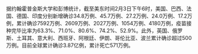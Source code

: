 据约翰霍普金斯大学和彭博统计，截至美东时间2月3日下午6时，美国、巴西、法国、德国、印度分别新增确诊34.8万例、45.7万例、27.2万例、24.0万例、17.2万例，累计确诊7592万例、2609万例、2027万例、1054万例、4180万例，疫苗接种完毕比率为63.3%、71.0%、80.6%、74.2%、52.9%。此外，英国、俄罗斯、土耳其、意大利、西班牙、阿根廷、伊朗、哥伦比亚、波兰累计确诊超过500万例。目前全球累计确诊3.87亿例，累计死亡571万例。